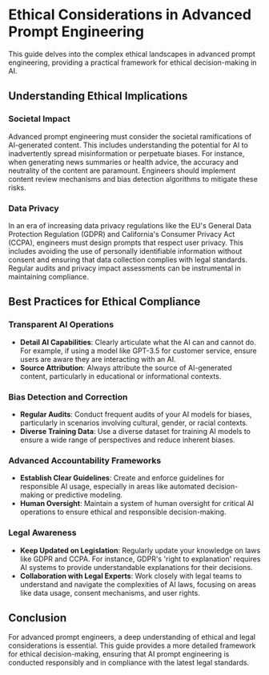 # Ethical Considerations in Advanced Prompt Engineering

This guide delves into the complex ethical landscapes in advanced prompt engineering, providing a practical framework for ethical decision-making in AI.

## Understanding Ethical Implications

### Societal Impact
Advanced prompt engineering must consider the societal ramifications of AI-generated content. This includes understanding the potential for AI to inadvertently spread misinformation or perpetuate biases. For instance, when generating news summaries or health advice, the accuracy and neutrality of the content are paramount. Engineers should implement content review mechanisms and bias detection algorithms to mitigate these risks.

### Data Privacy
In an era of increasing data privacy regulations like the EU's General Data Protection Regulation (GDPR) and California's Consumer Privacy Act (CCPA), engineers must design prompts that respect user privacy. This includes avoiding the use of personally identifiable information without consent and ensuring that data collection complies with legal standards. Regular audits and privacy impact assessments can be instrumental in maintaining compliance.

## Best Practices for Ethical Compliance

### Transparent AI Operations
- **Detail AI Capabilities**: Clearly articulate what the AI can and cannot do. For example, if using a model like GPT-3.5 for customer service, ensure users are aware they are interacting with an AI.
- **Source Attribution**: Always attribute the source of AI-generated content, particularly in educational or informational contexts.

### Bias Detection and Correction
- **Regular Audits**: Conduct frequent audits of your AI models for biases, particularly in scenarios involving cultural, gender, or racial contexts.
- **Diverse Training Data**: Use a diverse dataset for training AI models to ensure a wide range of perspectives and reduce inherent biases.

### Advanced Accountability Frameworks
- **Establish Clear Guidelines**: Create and enforce guidelines for responsible AI usage, especially in areas like automated decision-making or predictive modeling.
- **Human Oversight**: Maintain a system of human oversight for critical AI operations to ensure ethical and responsible decision-making.

### Legal Awareness
- **Keep Updated on Legislation**: Regularly update your knowledge on laws like GDPR and CCPA. For instance, GDPR's 'right to explanation' requires AI systems to provide understandable explanations for their decisions.
- **Collaboration with Legal Experts**: Work closely with legal teams to understand and navigate the complexities of AI laws, focusing on areas like data usage, consent mechanisms, and user rights.

## Conclusion
For advanced prompt engineers, a deep understanding of ethical and legal considerations is essential. This guide provides a more detailed framework for ethical decision-making, ensuring that AI prompt engineering is conducted responsibly and in compliance with the latest legal standards.

